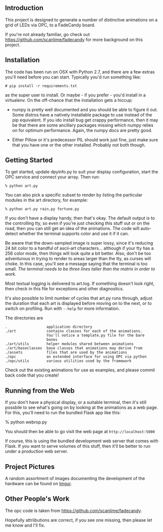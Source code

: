 Introduction
------------

This project is designed to generate a number of distinctive animations on
a grid of LEDs via OPC, to a FadeCandy board.

If you're not already familiar, go check out
https://github.com/scanlime/fadecandy for more background on this project.

Installation
------------

The code has been run on OSX with Python 2.7, and there are a few extras
you'll need before you can start. Typically you'd run something like:

    # pip install -r requirements.txt

as the super user to install. Or maybe - if you prefer - you'd install in
a virtualenv. On the off-chance that the installation gets a hiccup:

  - numpy is pretty well documented and you should be able to figure
    it out. Some distros have a natively installable package to use instead
    of the pip equivalent. If you ido install bug get crappy performance,
    then it may be that there are some ancillary packages missing which numpy
    relies on for optimum performance. Again, the numpy docs are pretty good.

  - Either Pillow or it's predecessor PIL should work just fine, just
    make sure that you have one or the other installed. Probably not both
    though.

Getting Started
---------------

To get started, update dpyinfo.py to suit your display configuration, start
the OPC service and connect your array. Then run:

    % python art.py

You can also pick a specific subset to render by listing the particular
modules in the art directory, for example:

    % python art.py rain.py fortune.py

If you don't have a display handy, then that's okay. The default output is
to the controlling tty, so even if you're just checking this stuff out
or on the road, then you can still get an idea of the animations. The code
will auto-detect whether the terminal supports color and use it if it can.

Be aware that the down-sampled image is super lossy, since it's reducing
24 bit color to a handful of ascii-art characters... although if your
tty has a 256 color mode, then things will look quite a bit better.
Also, don't be too adventurous in trying to render to areas larger than the
tty, as curses will choke. In this case, you'll see a message saying that
the terminal is too small. *The terminal needs to be three lines taller
than the matrix in order to work*.

Most textual logging is delivered to art.log. If something doesn't
look right, then check in this file for exceptions and other diagnostics.

It's also possible to limit number of cycles that art.py runs through,
adjust the duration that each art is displayed before moving on to the next,
or to switch on profiling. Run with `--help` for more information.

The directories are

    .                  application directory
    ./art              contains classes for each of the animations.
                       You'll notice a template.py file for the bare
                       bones
    ./art/utils        helper modules shared between animations
    ./art/baseclasses  base classes that animations may derive from
    ./assets           files that are used by the animations
    ./opc              an extended interface for using OPC via python
    ./opc/utils        various utilities used by the framework

Check out the existing animations for use as examples, and please commit
back code that you create!

Running from the Web
--------------------

If you don't have a physical display, or a suitable terminal, then it's
still possbile to see what's going on by looking at the animations as
a web page. For this, you'll need to run the bundled Flask app like this:

  % python webrop.py

You should then be able to go visit the web page at ``http://localhost:5000``

If course, this is using the bundled development web server that comes
with Flask. If you want to serve volumes of this stuff, then it'll be
better to run under a production web server.

Project Pictures
----------------

A random assortment of images documenting the development of the hardware
can be found on [Imgur](http://ak15199.imgur.com/all).

Other People's Work
-------------------

The opc code is taken from https://github.com/scanlime/fadecandy.

Hopefully attriibutions are correct, if you see one missing,
then please let me know and I'll fix.
